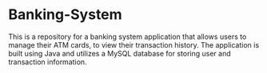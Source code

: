 # Banking-System
This is a repository for a banking system application that allows users to manage their ATM cards, to view their transaction history. The application is built using Java and utilizes a MySQL database for storing user and transaction information.
